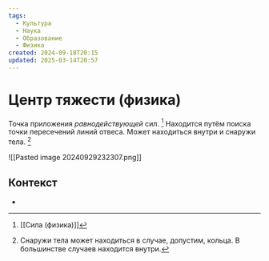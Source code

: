```yaml
---
tags:
  - Культура
  - Наука
  - Образование
  - Физика
created: 2024-09-18T20:15
updated: 2025-03-14T20:57
---
```

# Центр тяжести (физика)

Точка приложения *равнодействующей* сил.  [^1]
Находится путём поиска точки пересечений линий отвеса.
Может находиться внутри и снаружи тела.  [^2]

![[Pasted image 20240929232307.png]]

## Контекст
- 

[^1]: [[Сила (физика)]]
[^2]: Снаружи тела может находиться в случае, допустим, кольца. В большинстве случаев находится внутри.